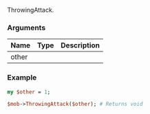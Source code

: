ThrowingAttack.
### Arguments
**Name**|**Type**|**Description**
:---|:---|:---
other||

### Example

```perl
my $other = 1;

$mob->ThrowingAttack($other); # Returns void
```